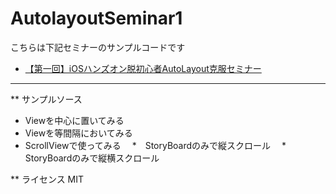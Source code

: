 # AutolayoutSeminar1

こちらは下記セミナーのサンプルコードです
* [【第一回】iOSハンズオン脱初心者AutoLayout克服セミナー](http://ios-app-developers.connpass.com/event/17370/)

*********

** サンプルソース

* Viewを中心に置いてみる
* Viewを等間隔においてみる
* ScrollViewで使ってみる
　*　StoryBoardのみで縦スクロール
　*　StoryBoardのみで縦横スクロール

** ライセンス
MIT
